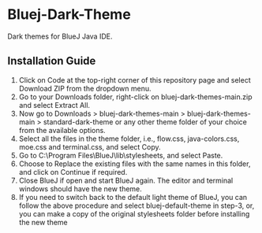 # Bluej-Dark-Theme
Dark themes for BlueJ Java IDE.
## Installation Guide
1. Click on Code at the top-right corner of this repository page and select Download ZIP from the dropdown menu.  
2. Go to your Downloads folder, right-click on bluej-dark-themes-main.zip and select Extract All.  
3. Now go to Downloads > bluej-dark-themes-main > bluej-dark-themes-main > standard-dark-theme or any other theme folder of your choice from the available options.  
4. Select all the files in the theme folder, i.e., flow.css, java-colors.css, moe.css and terminal.css, and select Copy.  
5. Go to C:\Program Files\BlueJ\lib\stylesheets, and select Paste.  
6. Choose to Replace the existing files with the same names in this folder, and click on Continue if required.  
7. Close BlueJ if open and start BlueJ again. The editor and terminal windows should have the new theme.  
8. If you need to switch back to the default light theme of BlueJ, you can follow the above procedure and select bluej-default-theme in step-3, or, you can make a copy of the original stylesheets folder before installing the new theme  
